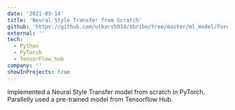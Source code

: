 ```yaml
---
date: '2021-03-14'
title: 'Neural Style Transfer from Scratch'
github: 'https://github.com/utkarsh914/Xbribe/tree/master/ml_model/Forecast'
external: ''
tech:
  - Python
  - PyTorch
  - TensorFlow_hub
company: ''
showInProjects: true
---
```


Implemented a Neural Style Transfer model from scratch in PyTorch. Parallelly used a pre-trained model from Tensorflow Hub.